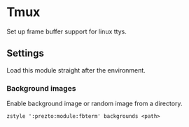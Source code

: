 Tmux
====

Set up frame buffer support for linux ttys.

Settings
--------

Load this module straight after the environment.

### Background images

Enable background image or random image from a directory.

    zstyle ':prezto:module:fbterm' backgrounds <path>
